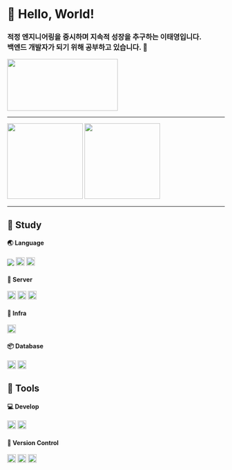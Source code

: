 <!DOCTYPE html>
<html lang="en">
<head>
    <meta charset="UTF-8">
    <link href="style.css" rel="stylesheet">
</head>
<body>
<div class="introduction">
    <h1>👋 Hello, World!</h1>
    <h3>적정 엔지니어링을 중시하며 지속적 성장을 추구하는 이태영입니다.<br />
        백엔드 개발자가 되기 위해 공부하고 있습니다. 📕</h4>
</div>
<img src="https://render.gitanimals.org/lines/Daybreak312" width="256" height="120"/>
<hr>
<div class="status">
    <div class="status-line">
        <img src="https://github-readme-stats.vercel.app/api?username=Daybreak312&show_icons=true&theme=slateorange"
             height=175>
        <img src="http://mazassumnida.wtf/api/v2/generate_badge?boj=leety6073" height=175>
    </div>
</div>
<hr>
<div class="info">
    <div class="info-component">
        <div class="info-header">
            <h2>📖 Study</h2>
        </div>
        <div class="info-main">
            <h4>🌏 Language</h4>
            <div class="info-contents">
                <img src="https://wakatime.com/badge/user/018afffb-16d5-4b61-b3db-2e2199441f14.svg">
                <img src="https://img.shields.io/badge/Java-36393F?style=flat&logo=java&logoColor=EA2D2E"
                     alt="JAVA" height=20>
                <img src="https://img.shields.io/badge/Kotlin-36393F?style=flat&logo=Kotlin&logoColor=7F52FF"
                     alt="Kotlin" height=20>
            </div>
            <h4>🧱 Server</h4>
            <div class="info-contents">
                <img src="https://img.shields.io/badge/Spring Boot-36393F?style=flat&logo=SpringBoot&logoColor=6DB33F"
                     alt="Spring" height=20>
                <img src="https://img.shields.io/badge/JUnit5-36393F?style=flat&logo=junit5&logoColor=25A162"
                     alt="Spring" height=20>
                <img src="https://img.shields.io/badge/Github actions-36393F?style=flat&logo=githubactions&logoColor=2088FF"
                     alt="githubactions" height=20>
            </div>
            <h4>📡 Infra</h4>
            <div class="info-contents">
                <img src="https://img.shields.io/badge/Docker-36393F?style=flat&logo=docker&logoColor=2496ED"
                     alt="githubactions" height=20>
            </div>
            <h4>📦 Database</h4>
            <div class="info-contents">
                <img src="https://img.shields.io/badge/MySQL-36393F?style=flat&logo=mysql&logoColor=4479A1"
                     alt="Spring" height=20>
                <img src="https://img.shields.io/badge/Redis-36393F?style=flat&logo=redis&logoColor=DC382D"
                     alt="Spring" height=20>
            </div>
        </div>
    </div>
    <div class="info-component">
        <div class="info-header">
            <h2>📐 Tools</h2>
        </div>
        <h4>💻 Develop</h4>
        <div class="info-contents">
            <img src="https://img.shields.io/badge/Visual Studio-36393F?style=flat&logo=visualstudio&logoColor=5C2D91"
                 alt="Visual Studio" height=20>
            <img src="https://img.shields.io/badge/IntelliJ idea-36393F?style=flat&logo=intellijidea&logoColor=167EEF"
                 alt="intellijidea" height=20>
        </div>
        <h4>💾 Version Control</h4>
        <div class="info-contents">
            <img src="https://img.shields.io/badge/Git-36393F?style=flat&logo=git&logoColor=F05032"
                 alt="Git" height=20>
            <img src="https://img.shields.io/badge/GitHub-36393F?style=flat&logo=github&logoColor=181717"
                 alt="GitHub" height=20>
            <img src="https://img.shields.io/badge/GitKraken-36393F?style=flat&logo=github&logoColor=179287"
                 alt="GitKraken" height=20>
        </div>
    </div>
</div>
</body>
</html>
